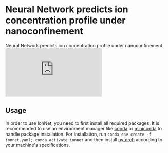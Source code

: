 # Neural Network predicts ion concentration profile under nanoconfinement
Neural Network predicts ion concentration profile under nanoconfinement
![pipeline](https://github.com/zcao0420/IonNet/blob/main/pipeline.pdf)

## Usage
In order to use IonNet, you need to first install all required packages.
It is recommended to use an environment manager like [conda](https://docs.conda.io/en/latest/) or [miniconda](https://docs.conda.io/en/latest/miniconda.html) to handle package installation.
For installation, run `conda env create -f ionnet.yaml; conda activate ionnet` and then install [pytorch](https://pytorch.org/get-started/locally/) according to your machine's specifications.
